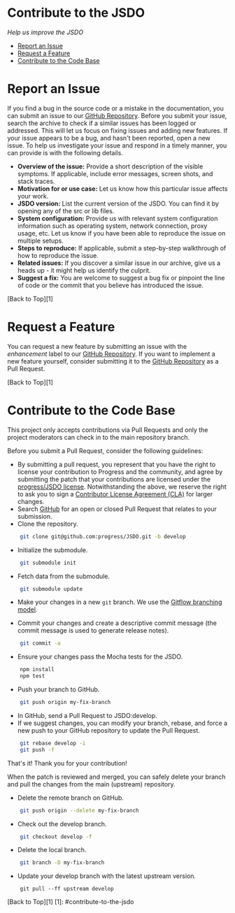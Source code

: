 Contribute to the JSDO
===

*Help us improve the JSDO* 

* [Report an Issue](#report-an-issue "Learn how to report an issue")
* [Request a Feature](#request-a-feature "Learn how to submit a feature or improvement request")
* [Contribute to the Code Base](#contribute-to-the-code-base "Learn how to submit your own improvements to the code")

Report an Issue
===
If you find a bug in the source code or a mistake in the documentation, you can submit an issue to our <a href="https://github.com/progress/JSDO">GitHub Repository</a>.
Before you submit your issue, search the archive to check if a similar issues has been logged or addressed. This will let us focus on fixing issues and adding new features.
If your issue appears to be a bug, and hasn't been reported, open a new issue. To help us investigate your issue and respond in a timely manner, you can provide is with the following details.

* **Overview of the issue:** Provide a short description of the visible symptoms. If applicable, include error messages, screen shots, and stack traces.
* **Motivation for or use case:** Let us know how this particular issue affects your work.
* **JSDO version:** List the current version of the JSDO. You can find it by opening any of the src or lib files.
* **System configuration:** Provide us with relevant system configuration information such as operating system, network connection, proxy usage, etc. Let us know if you have been able to reproduce the issue on multiple setups.
* **Steps to reproduce:** If applicable, submit a step-by-step walkthrough of how to reproduce the issue.
* **Related issues:** If you discover a similar issue in our archive, give us a heads up - it might help us identify the culprit.
* **Suggest a fix:** You are welcome to suggest a bug fix or pinpoint the line of code or the commit that you believe has introduced the issue.

[Back to Top][1]

Request a Feature
===
You can request a new feature by submitting an issue with the *enhancement* label to our <a href="https://github.com/progress/JSDO">GitHub Repository</a>.
If you want to implement a new feature yourself, consider submitting it to the <a href="https://github.com/progress/JSDO">GitHub Repository</a> as a Pull Request.

[Back to Top][1]

Contribute to the Code Base
===
This project only accepts contributions via Pull Requests and only the project moderators can check in to the main repository branch.

Before you submit a Pull Request, consider the following guidelines:
* By submitting a pull request, you represent that you have the right to license your contribution to Progress and the community, and agree by submitting the patch that your contributions are licensed under the <a href="https://github.com/progress/JSDO/blob/master/LICENSE">progress/JSDO license</a>.
Notwithstanding the above, we reserve the right to ask you to sign a <a href="https://www.progress.com/jsdo/cla ">Contributor License Agreement (CLA)</a> for larger changes.
* Search <a href="https://github.com/progress/JSDO/pulls">GitHub</a> for an open or closed Pull Request that relates to your submission.
* Clone the repository.
```bash
    git clone git@github.com:progress/JSDO.git -b develop
```
* Initialize the submodule.
```bash
    git submodule init
```
* Fetch data from the submodule.
```bash
    git submodule update
```
* Make your changes in a new `git` branch. We use the <a href="http://nvie.com/posts/a-successful-git-branching-model/">Gitflow branching model</a>.

* Commit your changes and create a descriptive commit message (the commit message is used to generate release notes).
```bash
    git commit -a
```
* Ensure your changes pass the Mocha tests for the JSDO.
```bash
    npm install
    npm test
```
* Push your branch to GitHub.
```bash
    git push origin my-fix-branch
```
* In GitHub, send a Pull Request to JSDO:develop.
* If we suggest changes, you can modify your branch, rebase, and force a new push to your GitHub repository to update the Pull Request.
```bash
    git rebase develop -i
    git push -f
```

That's it! Thank you for your contribution!

When the patch is reviewed and merged, you can safely delete your branch and pull the changes from the main (upstream) repository.

* Delete the remote branch on GitHub.
```bash
    git push origin --delete my-fix-branch
```
* Check out the develop branch.
```bash
    git checkout develop -f
```
* Delete the local branch.
```bash
    git branch -D my-fix-branch
```
* Update your develop branch with the latest upstream version.
```
    git pull --ff upstream develop
```

[Back to Top][1]
[1]: #contribute-to-the-jsdo
